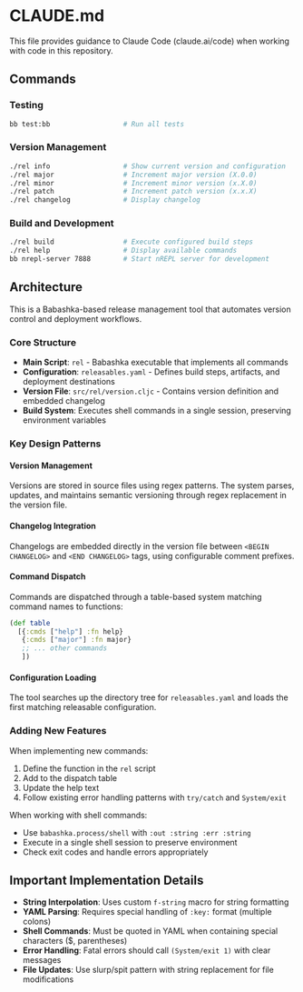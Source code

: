 # CLAUDE.md

This file provides guidance to Claude Code (claude.ai/code) when working with code in this repository.

## Commands

### Testing
```bash
bb test:bb                  # Run all tests
```

### Version Management
```bash
./rel info                  # Show current version and configuration
./rel major                 # Increment major version (X.0.0)
./rel minor                 # Increment minor version (x.X.0)
./rel patch                 # Increment patch version (x.x.X)
./rel changelog             # Display changelog
```

### Build and Development
```bash
./rel build                 # Execute configured build steps
./rel help                  # Display available commands
bb nrepl-server 7888        # Start nREPL server for development
```

## Architecture

This is a Babashka-based release management tool that automates version control and deployment workflows.

### Core Structure
- **Main Script**: `rel` - Babashka executable that implements all commands
- **Configuration**: `releasables.yaml` - Defines build steps, artifacts, and deployment destinations
- **Version File**: `src/rel/version.cljc` - Contains version definition and embedded changelog
- **Build System**: Executes shell commands in a single session, preserving environment variables

### Key Design Patterns

#### Version Management
Versions are stored in source files using regex patterns. The system parses, updates, and maintains semantic versioning through regex replacement in the version file.

#### Changelog Integration
Changelogs are embedded directly in the version file between `<BEGIN CHANGELOG>` and `<END CHANGELOG>` tags, using configurable comment prefixes.

#### Command Dispatch
Commands are dispatched through a table-based system matching command names to functions:
```clojure
(def table
  [{:cmds ["help"] :fn help}
   {:cmds ["major"] :fn major}
   ;; ... other commands
   ])
```

#### Configuration Loading
The tool searches up the directory tree for `releasables.yaml` and loads the first matching releasable configuration.

### Adding New Features

When implementing new commands:
1. Define the function in the `rel` script
2. Add to the dispatch table
3. Update the help text
4. Follow existing error handling patterns with `try/catch` and `System/exit`

When working with shell commands:
- Use `babashka.process/shell` with `:out :string :err :string`
- Execute in a single shell session to preserve environment
- Check exit codes and handle errors appropriately

## Important Implementation Details

- **String Interpolation**: Uses custom `f-string` macro for string formatting
- **YAML Parsing**: Requires special handling of `:key:` format (multiple colons)
- **Shell Commands**: Must be quoted in YAML when containing special characters ($, parentheses)
- **Error Handling**: Fatal errors should call `(System/exit 1)` with clear messages
- **File Updates**: Use slurp/spit pattern with string replacement for file modifications